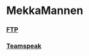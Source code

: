 # MekkaMannen

### [FTP](ftp://anonymous@ftp.mekkamannen.se)
### [Teamspeak](ts3server://ts.mekkamannen.se?port=9987)
